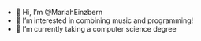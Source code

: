 - 👋 Hi, I’m @MariahEinzbern
- 👀 I’m interested in combining music and programming!
- 🌱 I’m currently taking a computer science degree

<!---
MariahEinzbern/MariahEinzbern is a ✨ special ✨ repository because its `README.md` (this file) appears on your GitHub profile.
You can click the Preview link to take a look at your changes.
--->
